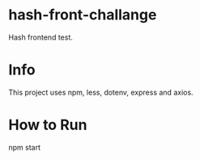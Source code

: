 # hash-front-challange
 Hash frontend test.

# Info
 This project uses npm, less, dotenv, express and axios.

# How to Run
 npm start